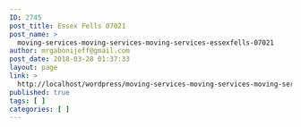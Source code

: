 ```yaml
---
ID: 2745
post_title: Essex Fells 07021
post_name: >
  moving-services-moving-services-moving-services-essexfells-07021
author: mrgabonijeff@gmail.com
post_date: 2018-03-28 01:37:33
layout: page
link: >
  http://localhost/wordpress/moving-services-moving-services-moving-services-essexfells-07021/
published: true
tags: [ ]
categories: [ ]
---
```

